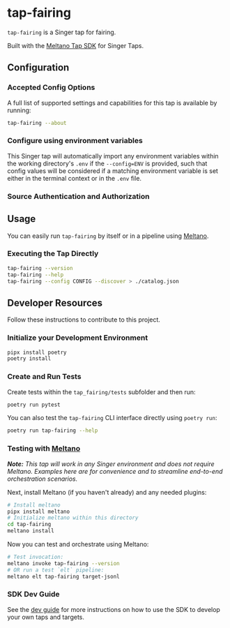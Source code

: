 # tap-fairing

`tap-fairing` is a Singer tap for fairing.

Built with the [Meltano Tap SDK](https://sdk.meltano.com) for Singer Taps.

<!--

Developer TODO: Update the below as needed to correctly describe the install procedure. For instance, if you do not have a PyPi repo, or if you want users to directly install from your git repo, you can modify this step as appropriate.

## Installation

Install from PyPi:

```bash
pipx install tap-fairing
```

Install from GitHub:

```bash
pipx install git+https://github.com/ORG_NAME/tap-fairing.git@main
```

-->

## Configuration

### Accepted Config Options

<!--
Developer TODO: Provide a list of config options accepted by the tap.

This section can be created by copy-pasting the CLI output from:

```
tap-fairing --about --format=markdown
```
-->

A full list of supported settings and capabilities for this
tap is available by running:

```bash
tap-fairing --about
```

### Configure using environment variables

This Singer tap will automatically import any environment variables within the working directory's
`.env` if the `--config=ENV` is provided, such that config values will be considered if a matching
environment variable is set either in the terminal context or in the `.env` file.

### Source Authentication and Authorization

<!--
Developer TODO: If your tap requires special access on the source system, or any special authentication requirements, provide those here.
-->

## Usage

You can easily run `tap-fairing` by itself or in a pipeline using [Meltano](https://meltano.com/).

### Executing the Tap Directly

```bash
tap-fairing --version
tap-fairing --help
tap-fairing --config CONFIG --discover > ./catalog.json
```

## Developer Resources

Follow these instructions to contribute to this project.

### Initialize your Development Environment

```bash
pipx install poetry
poetry install
```

### Create and Run Tests

Create tests within the `tap_fairing/tests` subfolder and
  then run:

```bash
poetry run pytest
```

You can also test the `tap-fairing` CLI interface directly using `poetry run`:

```bash
poetry run tap-fairing --help
```

### Testing with [Meltano](https://www.meltano.com)

_**Note:** This tap will work in any Singer environment and does not require Meltano.
Examples here are for convenience and to streamline end-to-end orchestration scenarios._

<!--
Developer TODO:
Your project comes with a custom `meltano.yml` project file already created. Open the `meltano.yml` and follow any "TODO" items listed in
the file.
-->

Next, install Meltano (if you haven't already) and any needed plugins:

```bash
# Install meltano
pipx install meltano
# Initialize meltano within this directory
cd tap-fairing
meltano install
```

Now you can test and orchestrate using Meltano:

```bash
# Test invocation:
meltano invoke tap-fairing --version
# OR run a test `elt` pipeline:
meltano elt tap-fairing target-jsonl
```

### SDK Dev Guide

See the [dev guide](https://sdk.meltano.com/en/latest/dev_guide.html) for more instructions on how to use the SDK to
develop your own taps and targets.
